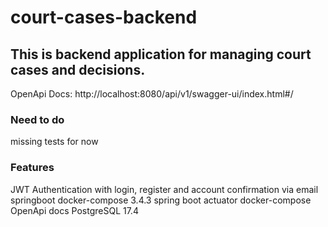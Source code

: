 # court-cases-backend

## This is backend application for managing court cases and decisions.

OpenApi Docs: http://localhost:8080/api/v1/swagger-ui/index.html#/


### Need to do

missing tests for now


### Features

JWT Authentication with login, register and account confirmation via email
springboot docker-compose 3.4.3
spring boot actuator
docker-compose
OpenApi docs
PostgreSQL 17.4